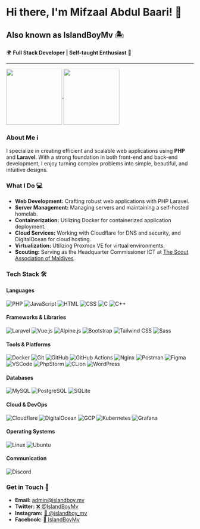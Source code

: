# Hi there, I'm Mifzaal Abdul Baari! 👋

## Also known as IslandBoyMv 🏝️

🌍 **Full Stack Developer | Self-taught Enthusiast** 🚀

---
<div align="left">
<a href="https://github.com/islandboymv/github-readme-stats">
  <img height=150 align="center" src="https://stats.git.islandboy.mv/api/?username=islandboymv&private_count=true&theme=blueberry&hide_border=true&layout=compact&show_icons=true&rank_icon=github&include_all_commits=true" />
</a>
<a href="https://github.com/islandboymv/github-readme-stats">
  <img height=150 align="center" src="https://stats.git.islandboy.mv/api/top-langs/?username=islandboymv&private_count=true&theme=blueberry&hide_border=true&layout=compact" />
</a>
</div>

### About Me ℹ️
I specialize in creating efficient and scalable web applications using **PHP** and **Laravel**. With a strong foundation in both front-end and back-end development, I enjoy turning complex problems into simple, beautiful, and intuitive designs.

### What I Do 💻
- **Web Development:** Crafting robust web applications with PHP Laravel.
- **Server Management:** Managing servers and maintaining a self-hosted homelab.
- **Containerization:** Utilizing Docker for containerized application deployment.
- **Cloud Services:** Working with Cloudflare for DNS and security, and DigitalOcean for cloud hosting.
- **Virtualization:** Utilizing Proxmox VE for virtual environments.
- **Scouting:** Serving as the Headquarter Commissioner ICT at [The Scout Association of Maldives](https://scout.mv).

### Tech Stack 🛠️

#### Languages
![PHP](https://icons.git.islandboy.mv/api/icons?i=php&theme=dark)
![JavaScript](https://icons.git.islandboy.mv/api/icons?i=js&theme=dark)
![HTML](https://icons.git.islandboy.mv/api/icons?i=html&theme=dark)
![CSS](https://icons.git.islandboy.mv/api/icons?i=css&theme=dark)
![C](https://icons.git.islandboy.mv/api/icons?i=c&theme=dark)
![C++](https://icons.git.islandboy.mv/api/icons?i=cpp&theme=dark)

#### Frameworks & Libraries
![Laravel](https://icons.git.islandboy.mv/api/icons?i=laravel&theme=dark)
![Vue.js](https://icons.git.islandboy.mv/api/icons?i=vue&theme=dark)
![Alpine.js](https://icons.git.islandboy.mv/api/icons?i=alpinejs&theme=dark)
![Bootstrap](https://icons.git.islandboy.mv/api/icons?i=bootstrap&theme=dark)
![Tailwind CSS](https://icons.git.islandboy.mv/api/icons?i=tailwind&theme=dark)
![Sass](https://icons.git.islandboy.mv/api/icons?i=sass&theme=dark)

#### Tools & Platforms
![Docker](https://icons.git.islandboy.mv/api/icons?i=docker&theme=dark)
![Git](https://icons.git.islandboy.mv/api/icons?i=git&theme=dark)
![GitHub](https://icons.git.islandboy.mv/api/icons?i=github&theme=dark)
![GitHub Actions](https://icons.git.islandboy.mv/api/icons?i=githubactions&theme=dark)
![Nginx](https://icons.git.islandboy.mv/api/icons?i=nginx&theme=dark)
![Postman](https://icons.git.islandboy.mv/api/icons?i=postman&theme=dark)
![Figma](https://icons.git.islandboy.mv/api//icons?i=figma&theme=dark)
![VSCode](https://icons.git.islandboy.mv/api/icons?i=vscode&theme=dark)
![PhpStorm](https://icons.git.islandboy.mv/api/icons?i=phpstorm&theme=dark)
![CLion](https://icons.git.islandboy.mv/api/icons?i=clion&theme=dark)
![WordPress](https://icons.git.islandboy.mv/api/icons?i=wordpress&theme=dark)

#### Databases
![MySQL](https://icons.git.islandboy.mv/api/icons?i=mysql&theme=dark)
![PostgreSQL](https://icons.git.islandboy.mv/api/icons?i=postgres&theme=dark)
![SQLite](https://icons.git.islandboy.mv/api/icons?i=sqlite&theme=dark)

#### Cloud & DevOps
![Cloudflare](https://icons.git.islandboy.mv/api/icons?i=cloudflare&theme=dark)
![DigitalOcean](https://icons.git.islandboy.mv/api/icons?i=digitalocean&theme=dark)
![GCP](https://icons.git.islandboy.mv/api/icons?i=gcp&theme=dark)
![Kubernetes](https://icons.git.islandboy.mv/api/icons?i=kubernetes&theme=dark)
![Grafana](https://icons.git.islandboy.mv/api/icons?i=grafana&theme=dark)

#### Operating Systems
![Linux](https://icons.git.islandboy.mv/api/icons?i=linux&theme=dark)
![Ubuntu](https://icons.git.islandboy.mv/api/icons?i=ubuntu&theme=dark)

#### Communication
![Discord](https://icons.git.islandboy.mv/api/icons?i=discord&theme=dark)

### Get in Touch 📲
- **Email:** [admin@islandboy.mv](mailto:admin@islandboy.mv)
- **Twitter:** [❌ @IslandBoyMv](https://twitter.com/IslandBoyMv)
- **Instagram:** [📸 @islandboy_mv](https://instagram.com/islandboy_mv)
- **Facebook:** [📘 IslandBoyMv](https://facebook.com/islandboymv)
